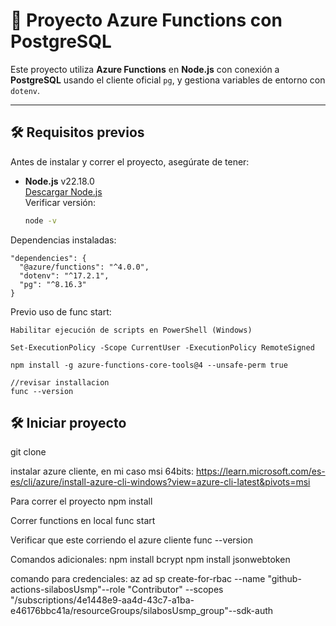# 📌 Proyecto Azure Functions con PostgreSQL

Este proyecto utiliza **Azure Functions** en **Node.js** con conexión a **PostgreSQL** usando el cliente oficial `pg`, y gestiona variables de entorno con `dotenv`.

---

## 🛠 Requisitos previos

Antes de instalar y correr el proyecto, asegúrate de tener:

- **Node.js** v22.18.0  
  [Descargar Node.js](https://nodejs.org/en/)  
  Verificar versión:
  ```bash
  node -v

Dependencias instaladas:
```
"dependencies": {
  "@azure/functions": "^4.0.0",
  "dotenv": "^17.2.1",
  "pg": "^8.16.3"
}
```

Previo uso de func start:
```
Habilitar ejecución de scripts en PowerShell (Windows)

Set-ExecutionPolicy -Scope CurrentUser -ExecutionPolicy RemoteSigned

npm install -g azure-functions-core-tools@4 --unsafe-perm true

//revisar installacion
func --version
```

## 🛠 Iniciar proyecto
git clone [<url-del-repositorio>](https://github.com/leonardoPBF/functionci.git)

instalar azure cliente, en mi caso msi 64bits:
https://learn.microsoft.com/es-es/cli/azure/install-azure-cli-windows?view=azure-cli-latest&pivots=msi

Para correr el proyecto
npm install

Correr functions en local
func start

Verificar que este corriendo el azure cliente
func --version



Comandos adicionales: 
npm install bcrypt
npm install jsonwebtoken



comando para credenciales:
az ad sp create-for-rbac --name "github-actions-silabosUsmp"--role "Contributor" --scopes "/subscriptions/4e1448e9-aa4d-43c7-a1ba-e46176bbc41a/resourceGroups/silabosUsmp_group"--sdk-auth

